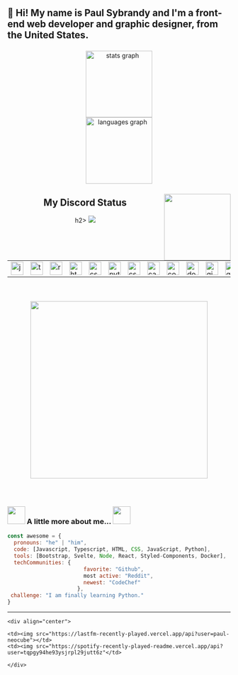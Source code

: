 <h2 align="left">👋 Hi! My name is Paul Sybrandy and I'm a front-end web developer and graphic designer, from the United States.</h2>

###

<div align="center">
  <img src="https://github-readme-stats.vercel.app/api?username=paulsybrandy&hide_title=false&hide_rank=false&show_icons=true&include_all_commits=true&count_private=true&disable_animations=false&theme=dracula&locale=en&hide_border=false" height="150" alt="stats graph"  /> <br>
  <img src="https://github-readme-stats.vercel.app/api/top-langs?username=paulsybrandy&locale=en&hide_title=false&layout=compact&card_width=320&langs_count=5&theme=dracula&hide_border=false" height="150" alt="languages graph"  />
</div>

###

<img align="right" height="150" src="https://paulsybrandy.com/images/neocube-matrix-code-large.gif"  />

###
<div align="center">
<h2>My Discord Status</h2>h2>
<a href="https://discord.com/users/1080950833950244936"><img src="https://lanyard.cnrad.dev/api/1080950833950244936" /></a>

</div>
<br><br><br>
<table border="0">
  <tr>
    <td><img src="https://cdn.jsdelivr.net/gh/devicons/devicon/icons/javascript/javascript-original.svg" height="30" alt="javascript logo" width="28"></td>
    <td><img src="https://cdn.jsdelivr.net/gh/devicons/devicon/icons/typescript/typescript-original.svg" height="30" alt="typescript logo" width="28"></td>
    <td><img src="https://cdn.jsdelivr.net/gh/devicons/devicon/icons/react/react-original.svg" height="30" alt="react logo" width="28"></td>
    <td><img src="https://cdn.jsdelivr.net/gh/devicons/devicon/icons/html5/html5-original.svg" height="30" alt="html5 logo" width="28"></td>
    <td><img src="https://cdn.jsdelivr.net/gh/devicons/devicon/icons/css3/css3-original.svg" height="30" alt="css3 logo" width="28"></td>
    <td><img src="https://cdn.jsdelivr.net/gh/devicons/devicon/icons/python/python-original.svg" height="30" alt="python logo" width="28"></td>
    <td><img src="https://cdn.jsdelivr.net/gh/devicons/devicon/icons/csharp/csharp-original.svg" height="30" alt="csharp logo" width="28"></td>
    <td><img src="https://cdn.jsdelivr.net/gh/devicons/devicon/icons/canva/canva-original.svg" height="30" alt="canva logo" width="28"></td>
    <td><img src="https://cdn.jsdelivr.net/gh/devicons/devicon/icons/codepen/codepen-original.svg" height="30" alt="codepen logo" width="28"></td>
    <td><img src="https://cdn.jsdelivr.net/gh/devicons/devicon/icons/docker/docker-original.svg" height="30" alt="docker logo" width="28"></td>
    <td><img src="https://cdn.jsdelivr.net/gh/devicons/devicon/icons/gimp/gimp-original.svg" height="30" alt="gimp logo" width="28"></td>
    <td><img src="https://cdn.jsdelivr.net/gh/devicons/devicon/icons/github/github-original.svg" height="30" alt="github logo" width="28"></td>
    <td><img src="https://cdn.jsdelivr.net/gh/devicons/devicon/icons/pytorch/pytorch-original.svg" height="30" alt="pytorch logo" width="28"></td>
    <td><img src="https://cdn.jsdelivr.net/gh/devicons/devicon/icons/svelte/svelte-original.svg" height="30" alt="svelte logo" width="28"></td>
    <td><img src="https://cdn.jsdelivr.net/gh/devicons/devicon/icons/tailwindcss/tailwindcss-original-wordmark.svg" height="30" alt="tailwindcss logo" width="28"></td>
    <td><img src="https://cdn.jsdelivr.net/gh/devicons/devicon/icons/visualstudio/visualstudio-plain.svg" height="30" alt="visualstudio logo" width="28"></td>
    <td><img src="https://cdn.jsdelivr.net/gh/devicons/devicon/icons/vscode/vscode-original.svg" height="30" alt="vscode logo" width="28"></td>
    <td><img src="https://cdn.jsdelivr.net/gh/devicons/devicon/icons/webstorm/webstorm-original.svg" height="30" alt="webstorm logo" width="28"></td>

  </tr>
</table>

###

<div align="left"><br>
<p style="text-align:center;"><a href="https://paulsybrandy.com/badges.html" target="_blank">
  <div align="center">
    <img src="https://paulsybrandy.com/images/click-here-for-profile-badges.svg" width="400"></a></p>
</div></div>

###

<br clear="both">

### <img src="https://i.gifer.com/y9.gif" width="40"> A little more about me... <img src="https://i.gifer.com/y9.gif" width="40"> 

```javascript
const awesome = {
  pronouns: "he" | "him",
  code: [Javascript, Typescript, HTML, CSS, JavaScript, Python],
  tools: [Bootstrap, Svelte, Node, React, Styled-Components, Docker],
  techCommunities: {
                        favorite: "Github",
                        most active: "Reddit",
                        newest: "CodeChef"
                      },
 challenge: "I am finally learning Python."
}
```
<hr>

    <div align="center">
<table border="0">
  <tr>

    <td><img src="https://lastfm-recently-played.vercel.app/api?user=paul-neocube"></td>
    <td><img src="https://spotify-recently-played-readme.vercel.app/api?user=tqpgy94he93ysjrpl29jutt6z"</td>

    </div>


###
